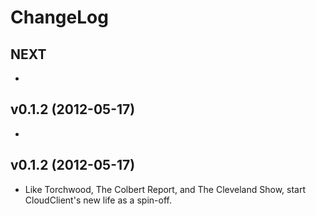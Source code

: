 # ChangeLog

## NEXT

  *

## v0.1.2 (2012-05-17)

  *

## v0.1.2 (2012-05-17)

  * Like Torchwood, The Colbert Report, and The Cleveland Show, start CloudClient's new life as a spin-off.

